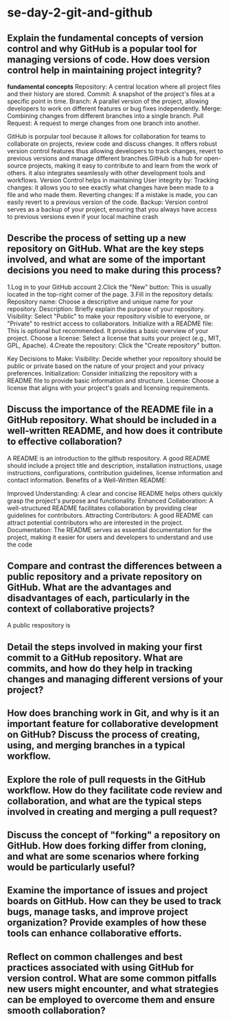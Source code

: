 # se-day-2-git-and-github
## Explain the fundamental concepts of version control and why GitHub is a popular tool for managing versions of code. How does version control help in maintaining project integrity?
  **fundamental concepts**
Repository: A central location where all project files and their history are stored.
Commit: A snapshot of the project's files at a specific point in time.
Branch: A parallel version of the project, allowing developers to work on different features or bug fixes independently.
Merge: Combining changes from different branches into a single branch.
Pull Request: A request to merge changes from one branch into another.

GitHub is porpular tool because it allows for collaboration for teams to collaborate on projects, review code and discuss changes. It offers robust version control features thus allowing developers to track changes, revert to previous versions and manage different branches.GitHub is a hub for open-source projects, making it easy to contribute to and learn from the work of others. it  also integrates seamlessly with other development tools and workflows.
Version Control helps in maintaining User integrity by:
Tracking changes: it allows you to see exactly what changes have been made to a file and who made them.
Reverting changes: If a mistake is made, you can easily revert to a previous version of the code.
Backup: Version control serves as a backup of your project, ensuring that you always have access to previous versions even if your local machine crash
## Describe the process of setting up a new repository on GitHub. What are the key steps involved, and what are some of the important decisions you need to make during this process?
1.Log in to your GitHub account
2.Click the "New" button: This is usually located in the top-right corner of the page.
3.Fill in the repository details:
   Repository name: Choose a descriptive and unique name for your repository.
   Description: Briefly explain the purpose of your repository.
   Visibility: Select "Public" to make your repository visible to everyone, or "Private" to restrict access to collaborators.
   Initialize with a README file: This is optional but recommended. It provides a basic overview of your project.
   Choose a license: Select a license that suits your project (e.g., MIT, GPL, Apache).
4.Create the repository: Click the "Create repository" button.

Key Decisions to Make:
Visibility: Decide whether your repository should be public or private based on the nature of your project and your privacy preferences.
Initialization: Consider initializing the repository with a README file to provide basic information and structure.
License: Choose a license that aligns with your project's goals and licensing requirements.


## Discuss the importance of the README file in a GitHub repository. What should be included in a well-written README, and how does it contribute to effective collaboration?
A README is an introduction to the github respository. A good README  should include a project title and description, installation instructions, usage instructions, configurations, contribution guidelines, license information and contact information.
Benefits of a Well-Written README:

Improved Understanding: A clear and concise README helps others quickly grasp the project's purpose and functionality.
Enhanced Collaboration: A well-structured README facilitates collaboration by providing clear guidelines for contributors.
Attracting Contributors: A good README can attract potential contributors who are interested in the project.
Documentation: The README serves as essential documentation for the project, making it easier for users and developers to understand and use the code

## Compare and contrast the differences between a public repository and a private repository on GitHub. What are the advantages and disadvantages of each, particularly in the context of collaborative projects?
A public respository is

## Detail the steps involved in making your first commit to a GitHub repository. What are commits, and how do they help in tracking changes and managing different versions of your project?

## How does branching work in Git, and why is it an important feature for collaborative development on GitHub? Discuss the process of creating, using, and merging branches in a typical workflow.

## Explore the role of pull requests in the GitHub workflow. How do they facilitate code review and collaboration, and what are the typical steps involved in creating and merging a pull request?

## Discuss the concept of "forking" a repository on GitHub. How does forking differ from cloning, and what are some scenarios where forking would be particularly useful?

## Examine the importance of issues and project boards on GitHub. How can they be used to track bugs, manage tasks, and improve project organization? Provide examples of how these tools can enhance collaborative efforts.

## Reflect on common challenges and best practices associated with using GitHub for version control. What are some common pitfalls new users might encounter, and what strategies can be employed to overcome them and ensure smooth collaboration?

